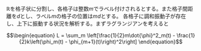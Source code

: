 $`\mathbb{R}`$を格子状に分割し、各格子は整数$`m`$でラベル付けされるとする。また格子間距離を$`d`$とし、ラベル$`m`$の格子の位置は$`md`$とする。
各格子に調和振動子が存在し、上下に振動する状況を解析する。まずラグランジアンを考えると

$$\begin{equation}
L = \sum_m \left[\frac{1}{2}m\dot{\phi}^2_m(t) - \frac{1}{2}k\left(\phi_m(t) - \phi_{m+1}(t)\right)^2\right]
\end{equation}$$
